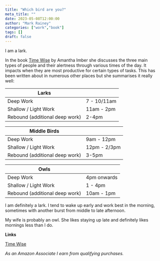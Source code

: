 ```yaml
---
title: "Which bird are you?"
meta_title: ""
date: 2023-05-08T12:00:00
author: "Mark Rainey"
categories: ["work","book"]
tags: []
draft: false
---
```


I am a lark.


In the book [Time Wise](https://amzn.to/3II2EXn) by Amantha Imber she discusses the three main types of people and their alertness through various times of the day. It impacts when they are most productive for certain types of tasks. This has been written about in numerous other places but she summarises it really well:

| **Larks**                          |    |
| ------------------------------ | ------------ |
| Deep Work                      | 7 - 10/11am             |
| Shallow / Light Work           | 11am - 2pm |
| Rebound (additional deep work) | 2-4pm             |

| Middle Birds                          |    |
| ------------------------------ | ------------ |
| Deep Work                      | 9am - 12pm             |
| Shallow / Light Work           | 12pm - 2/3pm |
| Rebound (additional deep work) | 3-5pm             |

| Owls                          |    |
| ------------------------------ | ------------ |
| Deep Work                      | 4pm onwards             |
| Shallow / Light Work           | 1 - 4pm |
| Rebound (additional deep work) | 10am - 1pm             |

I am definitely a lark. I tend to wake up early and work best in the morning, sometimes with another burst from middle to late afternoon. 

My wife is probably an owl. She likes staying up late and definitely likes mornings less than I do.

__Links__

[Time Wise](https://amzn.to/3II2EXn)

*As an Amazon Associate I earn from qualifying purchases.*



